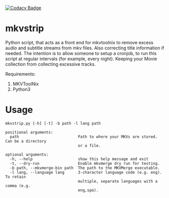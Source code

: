 [![Codacy Badge](https://api.codacy.com/project/badge/Grade/181ade83b7c84a738ee74d913bbe9eeb)](https://www.codacy.com/app/willforde/mkvstrip?utm_source=github.com&amp;utm_medium=referral&amp;utm_content=willforde/mkvstrip&amp;utm_campaign=Badge_Grade)

mkvstrip
========

Python script, that acts as a front end for mkvtoolnix to remove excess
audio and subtitle streams from mkv files. Also correcting title
information if needed. The intention is to allow someone to setup a cronjob, to run
this script at regular intervals (for example, every night). 
Keeping your Movie collection from collecting excessive tracks.

Requirements:

1.  MKVToolNix
2.  Python3

Usage
=====

```
mkvstrip.py [-h] [-t] -b path -l lang path

positional arguments:
  path                          Path to where your MKVs are stored. Can be a directory
                                or a file.

optional arguments:
  -h, --help                    show this help message and exit
  -t, --dry-run                 Enable mkvmerge dry run for testing.
  -b path, --mkvmerge-bin path  The path to the MKVMerge executable.
  -l lang, --language lang      3-character language code (e.g. eng). To retain
                                multiple, separate languages with a comma (e.g.
                                eng,spa).
```
